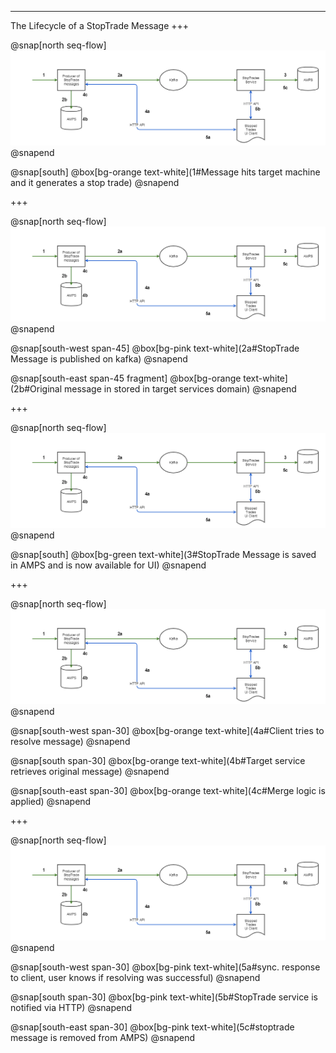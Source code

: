 ---

The Lifecycle of a StopTrade Message
+++

@snap[north seq-flow]
![seq-flow](img/stop-trades-sequence-flow.png)
@snapend

@snap[south]
@box[bg-orange text-white](1#Message hits target machine and it generates a stop trade)
@snapend

+++

@snap[north seq-flow]
![seq-flow](img/stop-trades-sequence-flow.png)
@snapend

@snap[south-west span-45]
@box[bg-pink text-white](2a#StopTrade Message is published on kafka)
@snapend

@snap[south-east span-45 fragment]
@box[bg-orange text-white](2b#Original message in stored in target services domain)
@snapend

+++

@snap[north seq-flow]
![seq-flow](img/stop-trades-sequence-flow.png)
@snapend

@snap[south]
@box[bg-green text-white](3#StopTrade Message is saved in AMPS and is now available for UI)
@snapend

+++

@snap[north seq-flow]
![seq-flow](img/stop-trades-sequence-flow.png)
@snapend


@snap[south-west span-30]
@box[bg-orange text-white](4a#Client tries to resolve message)
@snapend

@snap[south span-30]
@box[bg-orange text-white](4b#Target service retrieves original message)
@snapend

@snap[south-east span-30]
@box[bg-orange text-white](4c#Merge logic is applied)
@snapend

+++

@snap[north seq-flow]
![seq-flow](img/stop-trades-sequence-flow.png)
@snapend


@snap[south-west span-30]
@box[bg-pink text-white](5a#sync. response to client, user knows if resolving was successful)
@snapend

@snap[south span-30]
@box[bg-pink text-white](5b#StopTrade service is notified via HTTP)
@snapend

@snap[south-east span-30]
@box[bg-pink text-white](5c#stoptrade message is removed from AMPS)
@snapend
